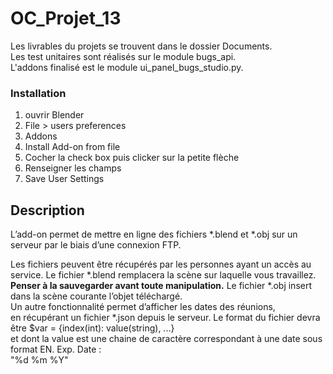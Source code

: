 # OC_Projet_13

Les livrables du projets se trouvent dans le dossier Documents.   
Les test unitaires sont réalisés sur le module bugs_api.   
L'addons finalisé est le module ui_panel_bugs_studio.py.

### Installation 

1. ouvrir Blender
2. File > users preferences
3. Addons 
4. Install Add-on from file
5. Cocher la check box puis clicker sur la petite flèche 
6. Renseigner les champs
7. Save User Settings 

## Description

L’add-on permet de mettre en ligne des fichiers *.blend et *.obj sur un 
serveur par le biais d’une connexion FTP.

Les fichiers peuvent être récupérés par les personnes ayant un accès au service.
Le fichier *.blend remplacera la scène sur laquelle vous travaillez.
**Penser à la sauvegarder avant toute manipulation.** 
Le fichier *.obj insert dans la scène courante l’objet téléchargé.  
Un autre fonctionnalité permet d’afficher les dates des réunions,   
en récupérant un fichier *.json depuis le serveur. 
Le format du fichier devra être $var = {index(int): value(string), ...}   
et dont la value est une chaine de caractère correspondant à une date sous format EN. 
Exp. Date :   
"%d %m %Y"



